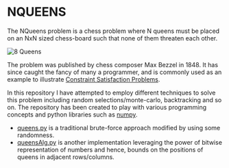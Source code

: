 NQUEENS
=======
The NQueens problem is a chess problem where N queens must be placed on an NxN sized chess-board such that none of them threaten each other. 

![8 Queens](/http://schinckel.net/images/2008/06/8queens.jpg)

The problem was published by chess composer Max Bezzel in 1848. It has since caught the fancy of many a programmer, and is commonly used as an example to illustrate [Constraint Satisfaction Problems](http://en.wikipedia.org/wiki/Constraint_satisfaction_problem). 

In this repository I have attempted to employ different techniques to solve this problem including random selections/monte-carlo, backtracking and so on. The repository has been created to play with various programming concepts and python libraries such as [numpy](https://github.com/numpy/numpy).

- [queens.py](https://github.com/sonal-saldanha/nqueens/blob/master/queens.py) is a traditional brute-force approach modified by using some randomness. 
- [queensAlg.py](https://github.com/sonal-saldanha/nqueens/blob/master/queenAlg.py) is another implementation leveraging the power of bitwise representation of numbers and hence, bounds on the positions of queens in adjacent rows/columns.


